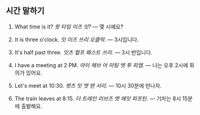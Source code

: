 ## 시간 말하기

1. What time is it?
   *왓 타임 이즈 잇?* — 몇 시예요?

2. It is three o'clock.
   *잇 이즈 쓰리 오클락.* — 3시입니다.

3. It's half past three.
   *잇츠 헐프 패스트 쓰리.* — 3시 반입니다.

4. I have a meeting at 2 PM.
   *아이 해브 어 미팅 엣 투 피엠.* — 나는 오후 2시에 회의가 있어요.

5. Let's meet at 10:30.
   *렛츠 밋 엣 텐 서리.* — 10시 30분에 만나자.

6. The train leaves at 8:15.
   *더 트레인 리브즈 엣 에잇 피프틴.* — 기차는 8시 15분에 출발해요.